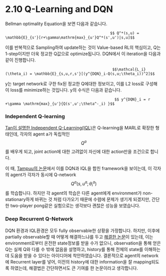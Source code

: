 # 2.10 Q-Learning and DQN

Bellman optimality Equation을 보면 다음과 같습니다.

                                                   $$ Q^*(s,u) = \mathbb{E}_{s'}[r+\gamma\mathrm{max}_{u'}Q^*(s',u')|s,u]$$

이를 반복적으로 Sampling하여 update하는 것이 Value-based RL의 핵심이고, Q는 1-step이지만 더욱 정교한 Q값으로 optimize됩니다. DQN에서 이 iteration을 다음과 같이 진행합니다. 

                                                    $$\mathcal{L_i}(\theta_i) = \mathbb{E}_{s,u,r,s'}[(y^{DQN}_i-Q(s,u;\theta_i))^2]$$ 

y는 target network로 구한 fix된 정교한 Q에대한 정보이고, 이를 L2 loss로 구성해 이 loss를 minimize하는 것입니다. y의 수식은 다음과 같습니다.

                                                     $$ y^{DQN}_i = r +\gamma \mathrm{max}_{u'}{Q(s',u';\theta^-_i) }$$

### Independent Q-learning

 [Tan이 설명한 Independent Q-Learning\(IQL\)](https://web.media.mit.edu/~cynthiab/Readings/tan-MAS-reinfLearn.pdf)은 Q-learning을 MARL로 확장한 형태인데, 각자의 agent a가 독립적인 $$Q^a$$를 배우게 되고, joint action에 대한 고려없이 자신에 대한 action만을 조건으로 합니다.

 이 때, [Tampuu의 논문](https://arxiv.org/pdf/1511.08779.pdf)에서 이를 DQN과 IQL을 합친 framework을 보이는데, 이 각자의 agent가 각자가 동시에 Q-network $$Q^a(s,u^a;\theta^a_i)$$를 학습합니다. 하지만 각 agent의 학습은 다른 agent에게 environment가 non-stationary하게 바뀌는 것 처럼 다가오기 때문에 수렴에 문제가 생기게 되겠지만, 간단한 two-player pong같은 실험으로는 생각보다 괜찮은 성능을 보였습니다. 

### Deep Recurrent Q-Network

DQN 환경과 IQL환경은 모두 fully observable한 상황을 가정합니다. 하지만, 이후에 partially observable할 때 어떻게 해결하느냐를 두고 [해결한 논문](https://arxiv.org/abs/1507.06527)이 있는데, 이는 environment로부터 온전한 state정보를 받을 수가 없으니, observation을 통해 얻은 Q는 실제 Q와 다를 수 밖에 없음을 설명하고, history를 통해 전체의 state를 이해하는데 도움을 받을 수 있다는 아이디어에 착안하였습니다. 결론적으로 agent의 network에 Recurrent layer를 넣어, 이전의 history에 대한 information을 잘 mapping되도록 하였는데, 해결법은 간단하면서도 큰 기여를 한 논문이라고 생각합니다.

